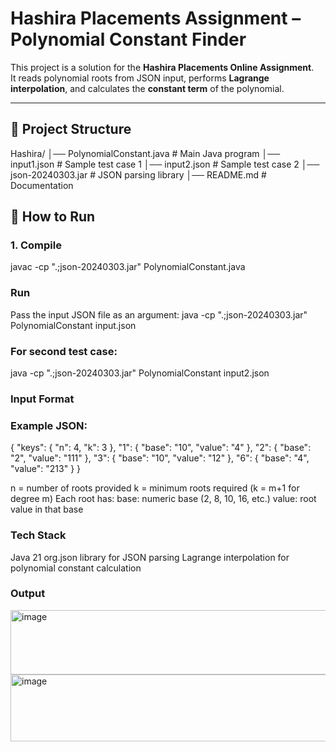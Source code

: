 # Hashira Placements Assignment – Polynomial Constant Finder

This project is a solution for the **Hashira Placements Online Assignment**.  
It reads polynomial roots from JSON input, performs **Lagrange interpolation**, and calculates the **constant term** of the polynomial.

---

## 📂 Project Structure
Hashira/
│── PolynomialConstant.java # Main Java program
│── input1.json # Sample test case 1
│── input2.json # Sample test case 2
│── json-20240303.jar # JSON parsing library
│── README.md # Documentation

## 🚀 How to Run

### 1. Compile
javac -cp ".;json-20240303.jar" PolynomialConstant.java

### Run

Pass the input JSON file as an argument:
java -cp ".;json-20240303.jar" PolynomialConstant input.json

### For second test case:
java -cp ".;json-20240303.jar" PolynomialConstant input2.json

### Input Format

### Example JSON:

{
  "keys": {
    "n": 4,
    "k": 3
  },
  "1": {
    "base": "10",
    "value": "4"
  },
  "2": {
    "base": "2",
    "value": "111"
  },
  "3": {
    "base": "10",
    "value": "12"
  },
  "6": {
    "base": "4",
    "value": "213"
  }
}


n = number of roots provided
k = minimum roots required (k = m+1 for degree m)
Each root has:
base: numeric base (2, 8, 10, 16, etc.)
value: root value in that base

### Tech Stack
Java 21
org.json library for JSON parsing
Lagrange interpolation for polynomial constant calculation

### Output
<img width="1011" height="103" alt="image" src="https://github.com/user-attachments/assets/6f850b69-a911-458c-973b-2c4418778020" />

<img width="988" height="107" alt="image" src="https://github.com/user-attachments/assets/8a04daf1-65f8-44eb-9755-93e43a3cace1" />


